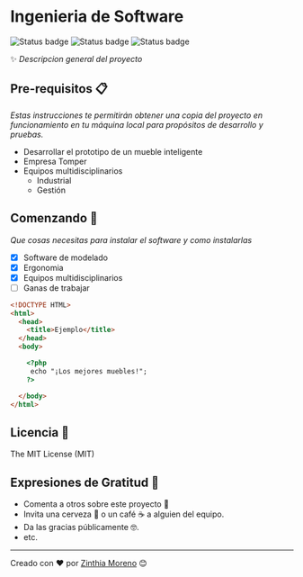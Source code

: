 # Ingenieria de Software
![Status badge](https://img.shields.io/badge/status-in%20progress-blueviolet)
![Status badge](https://img.shields.io/badge/status-done-blue)
![Status badge](https://img.shields.io/badge/status-testing-important)

✨ _Descripcion general del proyecto_

## Pre-requisitos 📋

_Estas instrucciones te permitirán obtener una copia del proyecto en funcionamiento en tu máquina local para propósitos de desarrollo y pruebas._

- Desarrollar el prototipo de un mueble inteligente 
- Empresa Tomper
- Equipos multidisciplinarios
     - Industrial
     - Gestión



## Comenzando 🚀

_Que cosas necesitas para instalar el software y como instalarlas_

- [X] Software de modelado
- [X] Ergonomia
- [X] Equipos multidisciplinarios
- [ ] Ganas de trabajar

```html
<!DOCTYPE HTML>
<html>
  <head>
    <title>Ejemplo</title>
  </head>
  <body>

    <?php
     echo "¡Los mejores muebles!";
    ?>

  </body>
</html>
```


## Licencia 📄

The MIT License (MIT)

## Expresiones de Gratitud 🎁

* Comenta a otros sobre este proyecto 📢
* Invita una cerveza 🍺 o un café ☕ a alguien del equipo. 
* Da las gracias públicamente 🤓.
* etc.



---
Creado con ❤️
por [Zinthia Moreno](https://github.com/ZinthiaM9) 😊

